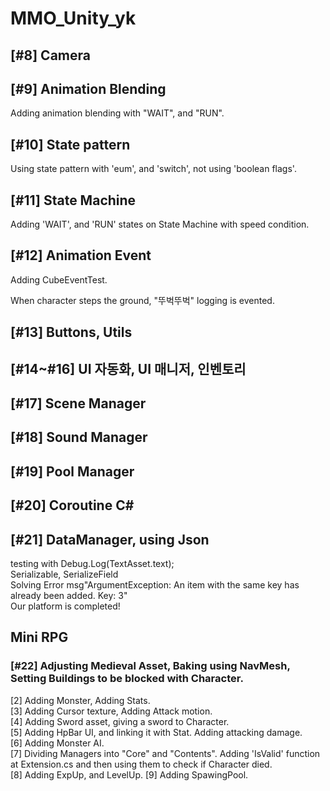 # MMO_Unity_yk


## [#8] Camera

## [#9] Animation Blending

Adding animation blending with "WAIT", and "RUN".

## [#10] State pattern

Using state pattern with 'eum', and 'switch', not using 'boolean flags'.

## [#11] State Machine

Adding 'WAIT', and 'RUN' states on State Machine with speed condition.

## [#12] Animation Event

Adding CubeEventTest.

When character steps the ground, "뚜벅뚜벅" logging is evented.

## [#13] Buttons, Utils

## [#14~#16] UI 자동화, UI 매니저, 인벤토리

## [#17] Scene Manager

## [#18] Sound Manager

## [#19] Pool Manager

## [#20] Coroutine C#

## [#21] DataManager, using Json
testing with Debug.Log(TextAsset.text);<br>
Serializable, SerializeField<br>
Solving Error msg"ArgumentException: An item with the same key has already been added. Key: 3"<br>
Our platform is completed!<br>

## Mini RPG
### [#22] Adjusting Medieval Asset, Baking using NavMesh, Setting Buildings to be blocked with Character.
[2] Adding Monster, Adding Stats. <br>
[3] Adding Cursor texture, Adding Attack motion. <br>
[4] Adding Sword asset, giving a sword to Character. <br>
[5] Adding HpBar UI, and linking it with Stat. Adding attacking damage. <br>
[6] Adding Monster AI. <br>
[7] Dividing Managers into "Core" and "Contents". Adding 'IsValid' function at Extension.cs and then using them to check if Character died. <br>
[8] Adding ExpUp, and LevelUp.
[9] Adding SpawingPool.
